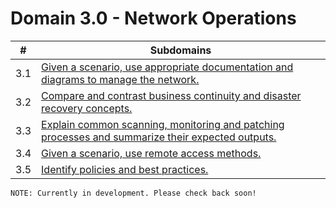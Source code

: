 # Domain 3.0 - Network Operations

| # | Subdomains   | 
|---|---|
|3.1 | [Given a scenario, use appropriate documentation and diagrams to manage the network.](https://github.com/erich-tech/Network_Plus/tree/main/Domain_3#readme) |
|3.2 | [Compare and contrast business continuity and disaster recovery concepts.](https://github.com/erich-tech/Network_Plus/tree/main/Domain_3#readme) |
|3.3 | [Explain common scanning, monitoring and patching processes and summarize their expected outputs.](https://github.com/erich-tech/Network_Plus/tree/main/Domain_3#readme) |
|3.4 | [Given a scenario, use remote access methods.](https://github.com/erich-tech/Network_Plus/tree/main/Domain_3#readme) |
|3.5 | [Identify policies and best practices.](https://github.com/erich-tech/Network_Plus/tree/main/Domain_3#readme) |

```
NOTE: Currently in development. Please check back soon! 
```


